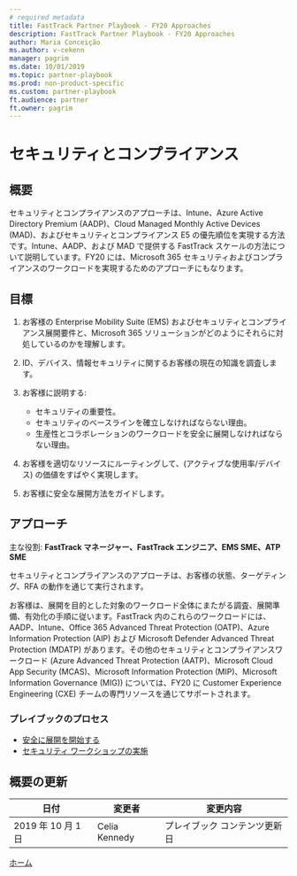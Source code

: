 ```yaml
---
# required metadata
title: FastTrack Partner Playbook - FY20 Approaches
description: FastTrack Partner Playbook - FY20 Approaches
author: Maria Conceição
ms.author: v-cekenn
manager: pagrim
ms.date: 10/01/2019
ms.topic: partner-playbook
ms.prod: non-product-specific
ms.custom: partner-playbook
ft.audience: partner
ft.owner: pagrim
---
```


# セキュリティとコンプライアンス

## 概要

セキュリティとコンプライアンスのアプローチは、Intune、Azure Active Directory Premium (AADP)、Cloud Managed Monthly Active Devices (MAD)、およびセキュリティとコンプライアンス E5 の優先順位を実現する方法です。Intune、AADP、および MAD で提供する FastTrack スケールの方法について説明しています。FY20 には、Microsoft 365 セキュリティおよびコンプライアンスのワークロードを実現するためのアプローチにもなります。

## 目標

1. お客様の Enterprise Mobility Suite (EMS) および​セキュリティとコンプライアンス展開要件と、Microsoft 365 ソリューションがどのようにそれらに対処しているのかを理解します。
2. ID、デバイス、情報セキュリティに関するお客様の現在の知識を調査します。
3. お客様に説明する:

   - セキュリティの重要性。
   - セキュリティのベースラインを確立しなければならない理由。
   - 生産性とコラボレーションのワークロードを安全に展開しなければならない理由。

4. お客様を適切なリソースにルーティングして、(アクティブな使用率/デバイス) の価値をすばやく実現します。
5. お客様に安全な展開方法をガイドします。

## アプローチ

主な役割: **FastTrack マネージャー、FastTrack エンジニア、EMS SME、ATP SME**

セキュリティとコンプライアンスのアプローチは、お客様の状態、ターゲティング、RFA の動作を通じて実行されます。

お客様は、展開を目的とした対象のワークロード全体にまたがる調査、展開準備、有効化の手順に従います。FastTrack 内のこれらのワークロードには、AADP、Intune、Office 365 Advanced Threat Protection (OATP)、Azure Information Protection (AIP) および Microsoft Defender Advanced Threat Protection (MDATP) が​あります。その他のセキュリティとコンプライアンスワークロード (Azure Advanced Threat Protection (AATP)、Microsoft Cloud App Security (MCAS)、Microsoft Information Protection (MIP)、Microsoft Information Governance (MIG))​ については、FY20 に Customer Experience Engineering (CXE)​ チームの専門リソースを通じてサポートされます。

### プレイブックのプロセス

- [安全に展開を開始する](initiate-deploy-securely-partner-jp.md)
- [セキュリティ ワークショップの実施](assess-conduct-security-workshop-partner-jp.md)

## 概要の更新

| **日付**  | **変更者** | **変更内容** |
| --------- | --------------- | ---------------- |
| 2019 年 10 月 1 日 | Celia Kennedy       | プレイブック コンテンツ更新日 |

[ホーム](http://partner-docs.microsoft.com)
